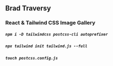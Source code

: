 ## Brad Traversy
### React & Tailwind CSS Image Gallery

##### `npm i -D tailwindcss postcss-cli autoprefixer`
##### `npx tailwind init tailwind.js --full`
##### `touch postcss.config.js`
